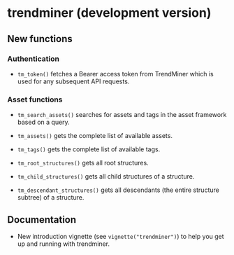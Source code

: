 # trendminer (development version)

## New functions

### Authentication 

* `tm_token()` fetches a Bearer access token from TrendMiner which is used for any subsequent API requests.

### Asset functions

* `tm_search_assets()` searches for assets and tags in the asset framework based on a query.

* `tm_assets()` gets the complete list of available assets.

* `tm_tags()` gets the complete list of available tags.

* `tm_root_structures()` gets all root structures.

* `tm_child_structures()` gets all child structures of a structure.

* `tm_descendant_structures()` gets all descendants (the entire structure subtree) of a structure.

## Documentation

* New introduction vignette (see `vignette("trendminer")`) to help you get up and running with trendminer.
